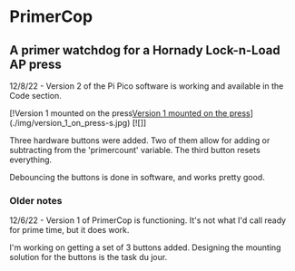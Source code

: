 # PrimerCop

## A primer watchdog for a Hornady Lock-n-Load AP press

12/8/22 - Version 2 of the Pi Pico software is working and available in the Code
section.

[!Version 1 mounted on the press[Version 1 mounted on the press](./img/version_1_on_press-vs.jpg)](./img/version_1_on_press-s.jpg)
[![]]

Three hardware buttons were added. Two of them allow for adding or subtracting 
from the 'primercount' variable.  The third button resets everything.

Debouncing the buttons is done in software, and works pretty good.

### Older notes

12/6/22 - Version 1 of PrimerCop is functioning.  It's not what I'd call ready
for prime time, but it does work.

I'm working on getting a set of 3 buttons added.  Designing the mounting
solution for the buttons is the task du jour.
